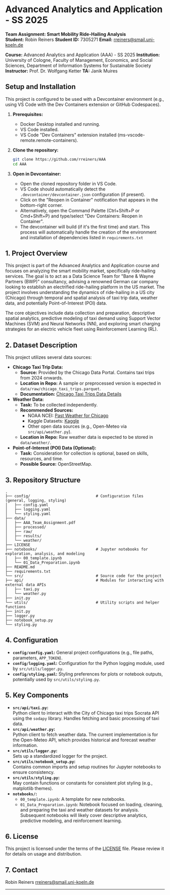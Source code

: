 # Advanced Analytics and Application - SS 2025

**Team Assignment: Smart Mobility Ride-Hailing Analysis**<br>
**Student:** Robin Reiners
**Student ID:** 7305271
**Email:** rreiners@smail.uni-koeln.de

**Course:** Advanced Analytics and Application (AAA) - SS 2025
**Institution:** University of Cologne, Faculty of Management, Economics, and Social Sciences, Department of Information Systems for Sustainable Society
**Instructor:** Prof. Dr. Wolfgang Ketter
**TA:** Janik Muires

## Setup and Installation

This project is configured to be used with a Devcontainer environment (e.g., using VS Code with the Dev Containers extension or GitHub Codespaces).

1.  **Prerequisites:**
    * Docker Desktop installed and running.
    * VS Code installed.
    * VS Code "Dev Containers" extension installed (ms-vscode-remote.remote-containers).

2.  **Clone the repository:**
    ```bash
    git clone https://github.com/rreiners/AAA
    cd AAA
    ```

3.  **Open in Devcontainer:**
    * Open the cloned repository folder in VS Code.
    * VS Code should automatically detect the `.devcontainer/devcontainer.json` configuration (if present).
    * Click on the "Reopen in Container" notification that appears in the bottom-right corner.
    * Alternatively, open the Command Palette (Ctrl+Shift+P or Cmd+Shift+P) and type/select "Dev Containers: Reopen in Container".
    * The devcontainer will build (if it's the first time) and start. This process will automatically handle the creation of the environment and installation of dependencies listed in `requirements.txt`

## 1. Project Overview

This project is part of the Advanced Analytics and Application course and focuses on analyzing the smart mobility market, specifically ride-hailing services. The goal is to act as a Data Science Team for "Bane & Wayne Partners (BWP)" consultancy, advising a renowned German car company looking to establish an electrified ride-hailing platform in the US market. The project involves understanding the dynamics of ride-hailing in a US city (Chicago) through temporal and spatial analysis of taxi trip data, weather data, and potentially Point-of-Interest (POI) data.

The core objectives include data collection and preparation, descriptive spatial analytics, predictive modeling of taxi demand using Support Vector Machines (SVM) and Neural Networks (NN), and exploring smart charging strategies for an electric vehicle fleet using Reinforcement Learning (RL).

## 2. Dataset Description

This project utilizes several data sources:

* **Chicago Taxi Trip Data:**
    * **Source:** Provided by the Chicago Data Portal. Contains taxi trips from 2024 onwards.
    * **Location in Repo:** A sample or preprocessed version is expected in `data/raw/chicago_taxi_trips.parquet`.
    * **Documentation:** [Chicago Taxi Trips Data Details](https://data.cityofchicago.org/Transportation/Taxi-Trips-2024-/ajtu-isnz/about_data)
* **Weather Data:**
    * **Task:** To be collected independently.
    * **Recommended Sources:**
        * NOAA NCEI: [Past Weather for Chicago](https://www.ncei.noaa.gov/access/past-weather/chicago)
        * Kaggle Datasets: [Kaggle](https://www.kaggle.com/datasets/)
        * Other open data sources (e.g., Open-Meteo via `src/api/weather.py`).
    * **Location in Repo:** Raw weather data is expected to be stored in `data/weather/`.
* **Point-of-Interest (POI) Data (Optional):**
    * **Task:** Consideration for collection is optional, based on skills, resources, and time.
    * **Possible Source:** OpenStreetMap.

## 3. Repository Structure

```
.
├── config/                             # Configuration files (general, logging, styling)
│   ├── config.yaml
│   ├── logging.yaml
│   └── styling.yaml
├── data/                               
│   ├── AAA_Team_Assignment.pdf         
│   ├── processed/                      
│   ├── raw/                            
│   ├── results/                        
│   └── weather/                        
├── LICENSE                             
├── notebooks/                          # Jupyter notebooks for exploration, analysis, and modeling
│   ├── 00_template.ipynb
│   └── 01_Data_Preparation.ipynb
├── README.md               
├── requirements.txt        
└── src/                                # Source code for the project
├── api/                                # Modules for interacting with external data APIs
│   ├── taxi.py         
│   └── weather.py      
├── init.py
└── utils/                              # Utility scripts and helper functions
├── init.py
├── logger.py       
├── notebook_setup.py 
└── styling.py      
```

## 4. Configuration

* **`config/config.yaml`:** General project configurations (e.g., file paths, parameters, `APP_TOKEN`).
* **`config/logging.yaml`:** Configuration for the Python logging module, used by `src/utils/logger.py`.
* **`config/styling.yaml`:** Styling preferences for plots or notebook outputs, potentially used by `src/utils/styling.py`.

## 5. Key Components

* **`src/api/taxi.py`:** <br> Python client to interact with the City of Chicago taxi trips Socrata API using the `sodapy` library. Handles fetching and basic processing of taxi data.
* **`src/api/weather.py`:** <br>Python client to fetch weather data. The current implementation is for the Open-Meteo API, which provides historical and forecast weather information.
* **`src/utils/logger.py`:** <br>Sets up a standardized logger for the project.
* **`src/utils/notebook_setup.py`:** <br>Contains common imports and setup routines for Jupyter notebooks to ensure consistency.
* **`src/utils/styling.py`:** <br>May contain functions or constants for consistent plot styling (e.g., matplotlib themes).
* **`notebooks/`:**
    * `00_template.ipynb`: A template for new notebooks.
    * `01_Data_Preparation.ipynb`: Notebook focused on loading, cleaning, and preparing the taxi and weather datasets for analysis. Subsequent notebooks will likely cover descriptive analytics, predictive modeling, and reinforcement learning.

## 6. License

This project is licensed under the terms of the [LICENSE](LICENSE) file. Please review it for details on usage and distribution.

## 7. Contact

Robin Reiners
rreiners@smail.uni-koeln.de

---

